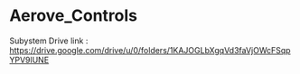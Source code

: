 # Aerove_Controls
Subystem Drive link : https://drive.google.com/drive/u/0/folders/1KAJOGLbXgqVd3faVjOWcFSqpYPV9lUNE 
